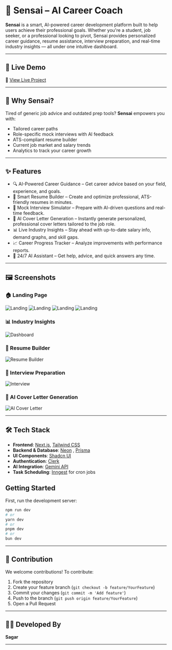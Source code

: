 # 🌟 Sensai – AI Career Coach

**Sensai** is a smart, AI-powered career development platform built to help users achieve their professional goals. Whether you're a student, job seeker, or a professional looking to pivot, Sensai provides personalized career guidance, resume assistance, interview preparation, and real-time industry insights — all under one intuitive dashboard.

---

## 🚀 Live Demo

🔗 [View Live Project](https://sensai-ai-career-coach-psi.vercel.app/)  

---

## 🧠 Why Sensai?

Tired of generic job advice and outdated prep tools? **Sensai** empowers you with:
- Tailored career paths
- Role-specific mock interviews with AI feedback
- ATS-compliant resume builder
- Current job market and salary trends
- Analytics to track your career growth

---

## ✨ Features

- 🔍 AI-Powered Career Guidance – Get career advice based on your field, experience, and goals.
- 📄 Smart Resume Builder – Create and optimize professional, ATS-friendly resumes in minutes.
- 🧠 Mock Interview Simulator – Prepare with AI-driven questions and real-time feedback.
- 📝 AI Cover Letter Generation – Instantly generate personalized, professional cover letters tailored to the job role.
- 📊 Live Industry Insights – Stay ahead with up-to-date salary info, demand graphs, and skill gaps.
- 📈 Career Progress Tracker – Analyze improvements with performance reports.
- 💬 24/7 AI Assistant – Get help, advice, and quick answers any time.

---

## 🖼️ Screenshots



### 🏠 Landing Page  
![Landing](https://res.cloudinary.com/dkk2rer7z/image/upload/v1744666070/Screenshot_2025-04-15_025110_g51tcx.png)
![Landing](https://res.cloudinary.com/dkk2rer7z/image/upload/v1744666071/Screenshot_2025-04-15_025143_lwrcnx.png)
![Landing](https://res.cloudinary.com/dkk2rer7z/image/upload/v1744666070/Screenshot_2025-04-15_025209_kdcyhf.png)
![Landing](https://res.cloudinary.com/dkk2rer7z/image/upload/v1744666072/Screenshot_2025-04-15_025232_uwgmfk.png)


### 📊 Industry Insights 
![Dashboard](https://res.cloudinary.com/dkk2rer7z/image/upload/v1744666641/Screenshot_2025-04-15_030658_eiogqw.png)

### 📄 Resume Builder  
![Resume Builder](https://res.cloudinary.com/dkk2rer7z/image/upload/v1744666071/Screenshot_2025-04-15_025608_tdxgfn.png)

### 🎯 Interview Preparation 
![Interview](https://res.cloudinary.com/dkk2rer7z/image/upload/v1744666074/Screenshot_2025-04-15_025647_k03c1r.png)

### 📝 AI Cover Letter Generation  
![AI Cover Letter](https://res.cloudinary.com/dkk2rer7z/image/upload/v1744666071/Screenshot_2025-04-15_025536_qrh2ec.png)


---

## 🛠️ Tech Stack

- **Frontend**: [Next.js](https://nextjs.org/), [Tailwind CSS](https://tailwindcss.com/)
- **Backend & Database**: [Neon](https://neon.tech/) , [Prisma](https://www.prisma.io/)
- **UI Components**: [Shadcn UI](https://ui.shadcn.com/)
- **Authentication**: [Clerk](https://clerk.dev/)
- **AI Integration**: [Gemini API](https://ai.google.dev/gemini-api)
- **Task Scheduling**: [Inngest](https://www.inngest.com/) for cron jobs


## Getting Started

First, run the development server:

```bash
npm run dev
# or
yarn dev
# or
pnpm dev
# or
bun dev
```

---

## 🤝 Contribution

We welcome contributions! To contribute:

1. Fork the repository
2. Create your feature branch (`git checkout -b feature/YourFeature`)
3. Commit your changes (`git commit -m 'Add feature'`)
4. Push to the branch (`git push origin feature/YourFeature`)
5. Open a Pull Request


---

## 👨‍💻 Developed By

**Sagar**  

---


